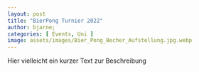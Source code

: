 ```yaml
---
layout: post
title: "BierPong Turnier 2022"
author: bjarne;
categories: [ Events, Uni ]
image: assets/images/Bier_Pong_Becher_Aufstellung.jpg.webp
---
```

Hier vielleicht ein kurzer Text zur Beschreibung
